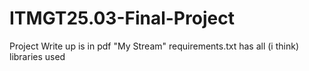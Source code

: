 # ITMGT25.03-Final-Project
Project Write up is in pdf "My Stream"
requirements.txt has all (i think) libraries used

